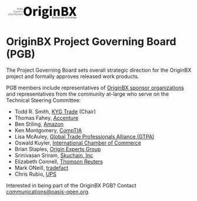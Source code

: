 <img src="artwork/originbx-logo_blck.png" width="200">

# OriginBX Project Governing Board (PGB)

The Project Governing Board sets overall strategic direction for the OriginBX project and formally approves released work products. 
  
PGB members include representatives of [OriginBX sponsor organizations](https://github.com/originbx-oasis/oasis-open-project/blob/main/SPONSORS.md) and representatives from the community at-large who serve on the Technical Steering Committee: 

- Todd R. Smith, [KYG Trade](https://www.kyg.trade/) (Chair)
- Thomas Fahey, [Accenture](https://www.accenture.com/us-en)
- Ben Stiling, [Amazon](https://www.amazon.com/)
- Ken Montgomery, [CompTIA](https://www.comptia.org/home)
- Lisa McAuley, [Global Trade Professionals Alliance (GTPA)](http://www.gtpalliance.com/)
- Oswald Kuyler, [International Chamber of Commerce](https://iccwbo.org/)
- Brian Staples, [Origin Experts Group](https://www.originexpertsgroup.com/)
- Srinivasan Sriram, [Skuchain, Inc](https://www.skuchain.com/)
- Elizabeth Connell, [Thomson Reuters](https://www.thomsonreuters.com)
- Mark ONeill, [tradefact](https://tradefact.co/)
- Chris Rubio, [UPS](https://www.ups.com/)
<!-- removing Kevin Cuddeback, [Inveniam](https://inveniam.io/), [kcuddeback@inveniam.io](mailto:kcuddeback@inveniam.io) pending signing of the e-cla 
 -->
  
  Interested in being part of the OriginBX PGB? Contact communications@oasis-open.org.
